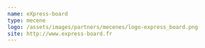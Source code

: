 ```yaml
---
name: eXpress-board
type: mecene
logo: /assets/images/partners/mecenes/logo-express_board.png
site: http://www.express-board.fr
---
```

